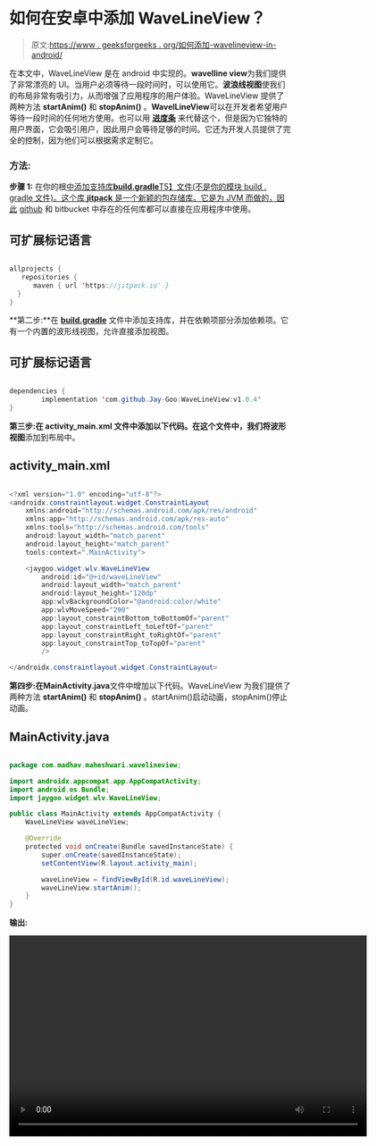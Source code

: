 # 如何在安卓中添加 WaveLineView？

> 原文:[https://www . geeksforgeeks . org/如何添加-wavelineview-in-android/](https://www.geeksforgeeks.org/how-to-add-wavelineview-in-android/)

在本文中，WaveLineView 是在 android 中实现的。**wavelline view**为我们提供了非常漂亮的 UI。当用户必须等待一段时间时，可以使用它。**波浪线视图**使我们的布局非常有吸引力，从而增强了应用程序的用户体验。WaveLineView 提供了两种方法 **startAnim()** 和 **stopAnim()** 。**WavelLineView**可以在开发者希望用户等待一段时间的任何地方使用。也可以用 [**进度条**](https://www.geeksforgeeks.org/progressbar-in-kotlin/#:~:text=Android%20ProgressBar%20is%20a%20user,the%20time%20remaining%20in%20operation.) 来代替这个，但是因为它独特的用户界面，它会吸引用户，因此用户会等待足够的时间。它还为开发人员提供了完全的控制，因为他们可以根据需求定制它。

### 方法:

**步骤 1:** 在你的根[中添加支持库**build.gradle**T5】文件(不是你的模块 build . gradle 文件)。这个库 **jitpack** 是一个新颖的包存储库。它是为 JVM 而做的，因此](https://www.geeksforgeeks.org/android-build-gradle/) [github](https://www.geeksforgeeks.org/ultimate-guide-git-github/) 和 bitbucket 中存在的任何库都可以直接在应用程序中使用。

## 可扩展标记语言

```java

allprojects {         
   repositories {         
      maven { url 'https://jitpack.io' }         
  }
}         
```

**第二步:**在 [**build.gradle**](https://www.geeksforgeeks.org/android-build-gradle/) 文件中添加支持库，并在依赖项部分添加依赖项。它有一个内置的波形线视图，允许直接添加视图。

## 可扩展标记语言

```java

dependencies {         
        implementation 'com.github.Jay-Goo:WaveLineView:v1.0.4'         
}
```

**第三步:**在 **activity_main.xml** 文件中添加以下代码。在这个文件中，我们将**波形视图**添加到布局中。

## activity_main.xml

```java

<?xml version="1.0" encoding="utf-8"?>
<androidx.constraintlayout.widget.ConstraintLayout 
    xmlns:android="http://schemas.android.com/apk/res/android"
    xmlns:app="http://schemas.android.com/apk/res-auto"
    xmlns:tools="http://schemas.android.com/tools"
    android:layout_width="match_parent"
    android:layout_height="match_parent"
    tools:context=".MainActivity">

    <jaygoo.widget.wlv.WaveLineView
        android:id="@+id/waveLineView"
        android:layout_width="match_parent"
        android:layout_height="120dp"
        app:wlvBackgroundColor="@android:color/white"
        app:wlvMoveSpeed="290"
        app:layout_constraintBottom_toBottomOf="parent"
        app:layout_constraintLeft_toLeftOf="parent"
        app:layout_constraintRight_toRightOf="parent"
        app:layout_constraintTop_toTopOf="parent"
        />

</androidx.constraintlayout.widget.ConstraintLayout>
```

**第四步:**在**MainActivity.java**文件中增加以下代码。WaveLineView 为我们提供了两种方法 **startAnim()** 和 **stopAnim()** 。startAnim()启动动画，stopAnim()停止动画。

## MainActivity.java

```java

package com.madhav.maheshwari.wavelineview;

import androidx.appcompat.app.AppCompatActivity;
import android.os.Bundle;
import jaygoo.widget.wlv.WaveLineView;

public class MainActivity extends AppCompatActivity {
    WaveLineView waveLineView;

    @Override
    protected void onCreate(Bundle savedInstanceState) {
        super.onCreate(savedInstanceState);
        setContentView(R.layout.activity_main);

        waveLineView = findViewById(R.id.waveLineView);
        waveLineView.startAnim();
    }
}
```

**输出:**

<video class="wp-video-shortcode" id="video-450646-1" width="640" height="360" preload="metadata" controls=""><source type="video/mp4" src="https://media.geeksforgeeks.org/wp-content/uploads/20200709215403/Record_2020-07-09-21-49-10_6a33b8dc17ce0e45bec163fe538b18f01.mp4?_=1">[https://media.geeksforgeeks.org/wp-content/uploads/20200709215403/Record_2020-07-09-21-49-10_6a33b8dc17ce0e45bec163fe538b18f01.mp4](https://media.geeksforgeeks.org/wp-content/uploads/20200709215403/Record_2020-07-09-21-49-10_6a33b8dc17ce0e45bec163fe538b18f01.mp4)</video>